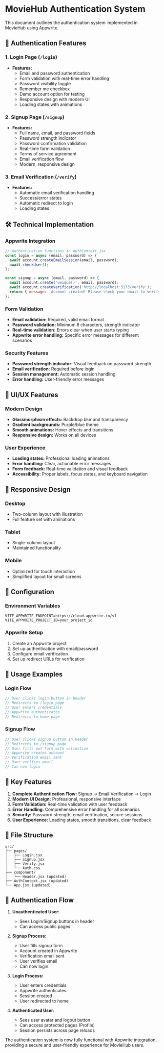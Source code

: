 # MovieHub Authentication System

This document outlines the authentication system implemented in MovieHub using Appwrite.

## 🔐 Authentication Features

### 1. **Login Page** (`/login`)
- **Features:**
  - Email and password authentication
  - Form validation with real-time error handling
  - Password visibility toggle
  - Remember me checkbox
  - Demo account option for testing
  - Responsive design with modern UI
  - Loading states with animations

### 2. **Signup Page** (`/signup`)
- **Features:**
  - Full name, email, and password fields
  - Password strength indicator
  - Password confirmation validation
  - Real-time form validation
  - Terms of service agreement
  - Email verification flow
  - Modern, responsive design

### 3. **Email Verification** (`/verify`)
- **Features:**
  - Automatic email verification handling
  - Success/error states
  - Automatic redirect to login
  - Loading states

## 🛠️ Technical Implementation

### Appwrite Integration
```javascript
// Authentication functions in AuthContext.jsx
const login = async (email, password) => {
  await account.createEmailSession(email, password);
  await checkUser();
};

const signup = async (email, password) => {
  await account.create('unique()', email, password);
  await account.createVerification('http://localhost:5173/verify');
  return { message: 'Account created! Please check your email to verify your account.' };
};
```

### Form Validation
- **Email validation:** Required, valid email format
- **Password validation:** Minimum 8 characters, strength indicator
- **Real-time validation:** Errors clear when user starts typing
- **Appwrite error handling:** Specific error messages for different scenarios

### Security Features
- **Password strength indicator:** Visual feedback on password strength
- **Email verification:** Required before login
- **Session management:** Automatic session handling
- **Error handling:** User-friendly error messages

## 🎨 UI/UX Features

### Modern Design
- **Glassmorphism effects:** Backdrop blur and transparency
- **Gradient backgrounds:** Purple/blue theme
- **Smooth animations:** Hover effects and transitions
- **Responsive design:** Works on all devices

### User Experience
- **Loading states:** Professional loading animations
- **Error handling:** Clear, actionable error messages
- **Form feedback:** Real-time validation and visual feedback
- **Accessibility:** Proper labels, focus states, and keyboard navigation

## 📱 Responsive Design

### Desktop
- Two-column layout with illustration
- Full feature set with animations

### Tablet
- Single-column layout
- Maintained functionality

### Mobile
- Optimized for touch interaction
- Simplified layout for small screens

## 🔧 Configuration

### Environment Variables
```env
VITE_APPWRITE_ENDPOINT=https://cloud.appwrite.io/v1
VITE_APPWRITE_PROJECT_ID=your_project_id
```

### Appwrite Setup
1. Create an Appwrite project
2. Set up authentication with email/password
3. Configure email verification
4. Set up redirect URLs for verification

## 🚀 Usage Examples

### Login Flow
```jsx
// User clicks login button in header
// Redirects to /login page
// User enters credentials
// Appwrite authenticates
// Redirects to home page
```

### Signup Flow
```jsx
// User clicks signup button in header
// Redirects to /signup page
// User fills out form with validation
// Appwrite creates account
// Verification email sent
// User verifies email
// Can now login
```

## 🎯 Key Features

1. **Complete Authentication Flow:** Signup → Email Verification → Login
2. **Modern UI Design:** Professional, responsive interface
3. **Form Validation:** Real-time validation with user feedback
4. **Error Handling:** Comprehensive error handling for all scenarios
5. **Security:** Password strength, email verification, secure sessions
6. **User Experience:** Loading states, smooth transitions, clear feedback

## 📁 File Structure

```
src/
├── pages/
│   ├── Login.jsx
│   ├── Signup.jsx
│   ├── Verify.jsx
│   └── Auth.css
├── component/
│   └── Header.jsx (updated)
├── AuthContext.jsx (updated)
└── App.jsx (updated)
```

## 🔄 Authentication Flow

1. **Unauthenticated User:**
   - Sees Login/Signup buttons in header
   - Can access public pages

2. **Signup Process:**
   - User fills signup form
   - Account created in Appwrite
   - Verification email sent
   - User verifies email
   - Can now login

3. **Login Process:**
   - User enters credentials
   - Appwrite authenticates
   - Session created
   - User redirected to home

4. **Authenticated User:**
   - Sees user avatar and logout button
   - Can access protected pages (Profile)
   - Session persists across page reloads

The authentication system is now fully functional with Appwrite integration, providing a secure and user-friendly experience for MovieHub users.
